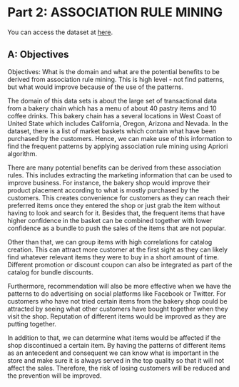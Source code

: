 # Part 2: ASSOCIATION RULE MINING

You can access the dataset at [here](https://wiki.csc.calpoly.edu/datasets/wiki/ExtendedBakery).

## A: Objectives

Objectives: What is the domain and what are the potential benefits to be derived from association rule mining. This is high level - not find patterns, but what would improve because of the use of the patterns. 

The domain of this data sets is about the large set of transactional data from a bakery chain which has a menu of about 40 pastry items and 10 coffee drinks. This bakery chain has a several locations in West Coast of United State which includes California, Oregon, Arizona and Nevada. In the dataset, there is a list of market baskets which contain what have been purchased by the customers. Hence, we can make use of this information to find the frequent patterns by applying association rule mining using Apriori algorithm. 

There are many potential benefits can be derived from these association rules. This includes extracting the marketing information that can be used to improve business. For instance, the bakery shop would improve their product placement according to what is mostly purchased by the customers. This creates convenience for customers as they can reach their preferred items once they entered the shop or just grab the item without having to look and search for it. Besides that, the frequent items that have higher confidence in the basket can be combined together with lower confidence as a bundle to push the sales of the items that are not popular. 

Other than that, we can group items with high correlations for catalog creation. This can attract more customer at the first sight as they can likely find whatever relevant items they were to buy in a short amount of time. Different promotion or discount coupon can also be integrated as part of the catalog for bundle discounts.  

Furthermore, recommendation will also be more effective when we have the patterns to do advertising on social platforms like Facebook or Twitter. For customers who have not tried certain items from the bakery shop could be attracted by seeing what other customers have bought together when they visit the shop. Reputation of different items would be improved as they are putting together. 

In addition to that, we can determine what items would be affected if the shop discontinued a certain item. By having the patterns of different items as an antecedent and consequent we can know what is important in the store and make sure it is always served in the top quality so that it will not affect the sales. Therefore, the risk of losing customers will be reduced and the prevention will be improved. 